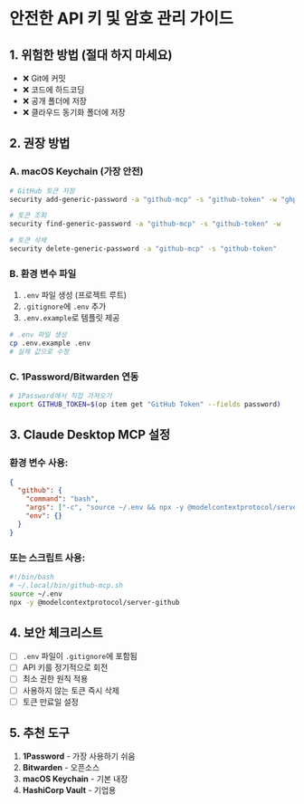 # 안전한 API 키 및 암호 관리 가이드

## 1. 위험한 방법 (절대 하지 마세요)
- ❌ Git에 커밋
- ❌ 코드에 하드코딩
- ❌ 공개 폴더에 저장
- ❌ 클라우드 동기화 폴더에 저장

## 2. 권장 방법

### A. macOS Keychain (가장 안전)
```bash
# GitHub 토큰 저장
security add-generic-password -a "github-mcp" -s "github-token" -w "ghp_xxxxxxxxxxxx"

# 토큰 조회
security find-generic-password -a "github-mcp" -s "github-token" -w

# 토큰 삭제
security delete-generic-password -a "github-mcp" -s "github-token"
```

### B. 환경 변수 파일
1. `.env` 파일 생성 (프로젝트 루트)
2. `.gitignore`에 `.env` 추가
3. `.env.example`로 템플릿 제공

```bash
# .env 파일 생성
cp .env.example .env
# 실제 값으로 수정
```

### C. 1Password/Bitwarden 연동
```bash
# 1Password에서 직접 가져오기
export GITHUB_TOKEN=$(op item get "GitHub Token" --fields password)
```

## 3. Claude Desktop MCP 설정

### 환경 변수 사용:
```json
{
  "github": {
    "command": "bash",
    "args": ["-c", "source ~/.env && npx -y @modelcontextprotocol/server-github"],
    "env": {}
  }
}
```

### 또는 스크립트 사용:
```bash
#!/bin/bash
# ~/.local/bin/github-mcp.sh
source ~/.env
npx -y @modelcontextprotocol/server-github
```

## 4. 보안 체크리스트
- [ ] `.env` 파일이 `.gitignore`에 포함됨
- [ ] API 키를 정기적으로 회전
- [ ] 최소 권한 원칙 적용
- [ ] 사용하지 않는 토큰 즉시 삭제
- [ ] 토큰 만료일 설정

## 5. 추천 도구
1. **1Password** - 가장 사용하기 쉬움
2. **Bitwarden** - 오픈소스
3. **macOS Keychain** - 기본 내장
4. **HashiCorp Vault** - 기업용
